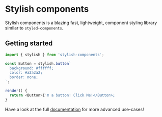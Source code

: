# Stylish components

Stylish components is a blazing fast, lightweight, component styling library similar to `styled-components`.

## Getting started

```Javascript
import { stylish } from 'stylish-components';

const Button = stylish.button`
  background: #ffffff;
  color: #a2a2a2;
  border: none;
`;

render() {
  return <Button>I'm a button! Click Me!</Button>;
}
```

Have a look at the full [documentation](documentation.md) for more advanced use-cases!